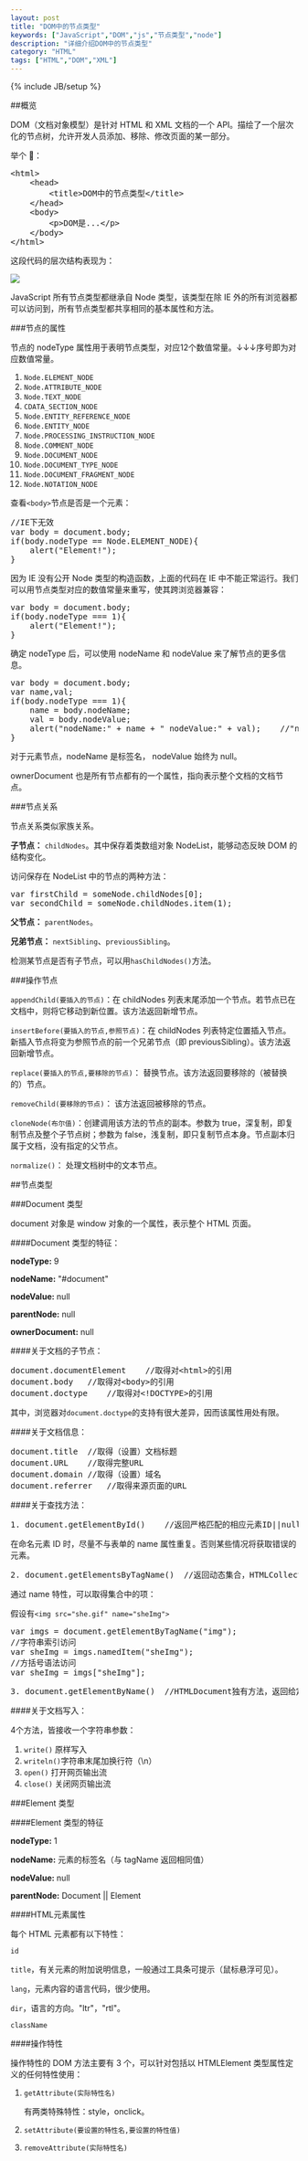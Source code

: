 ```yaml
---
layout: post
title: "DOM中的节点类型"
keywords: ["JavaScript","DOM","js","节点类型","node"]
description: "详细介绍DOM中的节点类型"
category: "HTML"
tags: ["HTML","DOM","XML"]
---
```

{% include JB/setup %}

##概览

DOM（文档对象模型）是针对 HTML 和 XML 文档的一个 API。描绘了一个层次化的节点树，允许开发人员添加、移除、修改页面的某一部分。

举个 🌰：

<pre>
&lt;html&gt;
	&lt;head&gt;
		&lt;title&gt;DOM中的节点类型&lt;/title&gt;
	&lt;/head&gt;
	&lt;body&gt;
		&lt;p&gt;DOM是...&lt;/p&gt;
	&lt;/body&gt;
&lt;/html&gt;
</pre>

这段代码的层次结构表现为：

![](http://cdn.saymagic.cn/o_1apsfda5311ce4v8jkt1c081ohv9.jpg)

JavaScript 所有节点类型都继承自 Node 类型，该类型在除 IE 外的所有浏览器都可以访问到，所有节点类型都共享相同的基本属性和方法。

###节点的属性

节点的 nodeType 属性用于表明节点类型，对应12个数值常量。↓↓↓序号即为对应数值常量。

1. <code class="txt">Node.ELEMENT_NODE</code>
2. `Node.ATTRIBUTE_NODE`
3. <code class="txt">Node.TEXT_NODE</code>
4. `CDATA_SECTION_NODE`
5. `Node.ENTITY_REFERENCE_NODE`
6. `Node.ENTITY_NODE`
7. `Node.PROCESSING_INSTRUCTION_NODE`
8. `Node.COMMENT_NODE`
9. <code class="txt">Node.DOCUMENT_NODE</code>
10. `Node.DOCUMENT_TYPE_NODE`
11. `Node.DOCUMENT_FRAGMENT_NODE`
12. `Node.NOTATION_NODE`

查看`<body>`节点是否是一个元素：

<pre>
//IE下无效
var body = document.body;
if(body.nodeType == Node.ELEMENT_NODE){
    alert("Element!");
}
</pre>

因为 IE 没有公开 Node 类型的构造函数，上面的代码在 IE 中不能正常运行。我们可以用节点类型对应的数值常量来重写，使其跨浏览器兼容：

<pre>
var body = document.body;
if(body.nodeType === 1){
    alert("Element!");
}
</pre>

确定 nodeType 后，可以使用 nodeName 和 nodeValue 来了解节点的更多信息。

<pre>
var body = document.body;
var name,val;
if(body.nodeType === 1){
    name = body.nodeName;
    val = body.nodeValue;
    alert("nodeName:" + name + " nodeValue:" + val);	//"nodeName: BODY nodeValue:null"
}
</pre>

对于元素节点，nodeName 是标签名， nodeValue 始终为 null。

ownerDocument 也是所有节点都有的一个属性，指向表示整个文档的文档节点。

###节点关系

节点关系类似家族关系。

**子节点：** `childNodes`。其中保存着类数组对象 NodeList，能够动态反映 DOM 的结构变化。

访问保存在 NodeList 中的节点的两种方法：

<pre>
var firstChild = someNode.childNodes[0];
var secondChild = someNode.childNodes.item(1);
</pre>

**父节点：** `parentNodes`。

**兄弟节点：** `nextSibling`、`previousSibling`。

检测某节点是否有子节点，可以用`hasChildNodes()`方法。

###操作节点

`appendChild(要插入的节点)`：在 childNodes 列表末尾添加一个节点。若节点已在文档中，则将它移动到新位置。该方法返回新增节点。

`insertBefore(要插入的节点,参照节点)`：在 childNodes 列表特定位置插入节点。新插入节点将变为参照节点的前一个兄弟节点（即 previousSibling）。该方法返回新增节点。

`replace(要插入的节点,要移除的节点)`： 替换节点。该方法返回要移除的（被替换的）节点。

`removeChild(要移除的节点)`： 该方法返回被移除的节点。

`cloneNode(布尔值)`：创建调用该方法的节点的副本。参数为 true，深复制，即复制节点及整个子节点树；参数为 false，浅复制，即只复制节点本身。节点副本归属于文档，没有指定的父节点。

`normalize()`： 处理文档树中的文本节点。

##节点类型

###Document 类型

document 对象是 window 对象的一个属性，表示整个 HTML 页面。


####Document 类型的特征：

**nodeType:**	9

**nodeName:**	"#document"

**nodeValue:**	null

**parentNode:**	null

**ownerDocument:**	null

####关于文档的子节点：

<pre>
document.documentElement	//取得对&lt;html>的引用
document.body	//取得对&lt;body>的引用
document.doctype	//取得对&lt;!DOCTYPE>的引用
</pre>

其中，浏览器对`document.doctype`的支持有很大差异，因而该属性用处有限。

####关于文档信息：

<pre>
document.title	//取得（设置）文档标题
document.URL	//取得完整URL
document.domain	//取得（设置）域名
document.referrer	//取得来源页面的URL
</pre>

####关于查找方法：

<pre>
1. document.getElementById()	//返回严格匹配的相应元素ID||null
</pre>

在命名元素 ID 时，尽量不与表单的 name 属性重复。否则某些情况将获取错误的元素。

<pre>
2. document.getElementsByTagName()	//返回动态集合，HTMLCollection对象
</pre>

通过 name 特性，可以取得集合中的项：

假设有`<img src="she.gif" name="sheImg">`

<pre>
var imgs = document.getElementByTagName("img");
//字符串索引访问
var sheImg = imgs.namedItem("sheImg");
//方括号语法访问
var sheImg = imgs["sheImg"];
</pre>

<pre>
3. document.getElementByName()	//HTMLDocument独有方法，返回给定name所有元素
</pre>

####关于文档写入：

4个方法，皆接收一个字符串参数：

1. 	`write()`	原样写入
2. `writeln()`字符串末尾加换行符（\n）
3. `open()`	打开网页输出流
4. `close()`	关闭网页输出流

###Element 类型

####Element 类型的特征

**nodeType:**	1

**nodeName:**	元素的标签名（与 tagName 返回相同值）

**nodeValue:**	null

**parentNode:**	Document || Element

####HTML元素属性

每个 HTML 元素都有以下特性：

`id`

`title`，有关元素的附加说明信息，一般通过工具条可提示（鼠标悬浮可见）。

`lang`，元素内容的语言代码，很少使用。

`dir`，语言的方向。"ltr"，"rtl"。

`className`

####操作特性

操作特性的 DOM 方法主要有 3 个，可以针对包括以 HTMLElement 类型属性定义的任何特性使用：

1. `getAttribute(实际特性名)`
	
	有两类特殊特性：style，onclick。
2. `setAttribute(要设置的特性名,要设置的特性值)`
3. `removeAttribute(实际特性名)`

